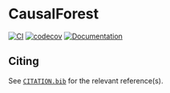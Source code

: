 # CausalForest

[![CI](https://github.com/BereniceAlexiaJocteur/CausalForest.jl/actions/workflows/ci.yml/badge.svg)](https://github.com/BereniceAlexiaJocteur/CausalForest.jl/actions/workflows/ci.yml)
[![codecov](https://codecov.io/gh/BereniceAlexiaJocteur/CausalForest.jl/branch/main/graph/badge.svg?token=r0tAF5y7RE)](https://codecov.io/gh/BereniceAlexiaJocteur/CausalForest.jl)
[![Documentation](https://github.com/BereniceAlexiaJocteur/CausalForest.jl/actions/workflows/Documentation.yml/badge.svg)](https://github.com/BereniceAlexiaJocteur/CausalForest.jl/actions/workflows/Documentation.yml)


## Citing

See [`CITATION.bib`](CITATION.bib) for the relevant reference(s).
